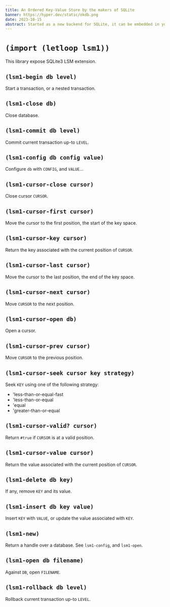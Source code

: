```yaml
---
title: An Ordered Key-Value Store by the makers of SQLite
banner: https://hyper.dev/static/okdb.png
date: 2023-10-15
abstract: Started as a new backend for SQLite, it can be embedded in your Scheme program for use as a simple, and but powerful storage programming interface.
---
```


# `(import (letloop lsm1))`

This library expose SQLite3 LSM extension.

## `(lsm1-begin db level)`

Start a transaction, or a nested transaction.

## `(lsm1-close db)`

Close database.

## `(lsm1-commit db level)`

Commit current transaction up-to `LEVEL`.

## `(lsm1-config db config value)`

Configure `db` with `CONFIG`, and `VALUE`...

## `(lsm1-cursor-close cursor)`

Close cursor `CURSOR`.

## `(lsm1-cursor-first cursor)`

Move the cursor to the first position, the start of the key space.

## `(lsm1-cursor-key cursor)`

Return the key associated with the current position of `CURSOR`.

## `(lsm1-cursor-last cursor)`

Move the cursor to the last position, the end of the key space.

## `(lsm1-cursor-next cursor)`

Move `CURSOR` to the next position.

## `(lsm1-cursor-open db)`

Open a cursor.

## `(lsm1-cursor-prev cursor)`

Move `CURSOR` to the previous position.

## `(lsm1-cursor-seek cursor key strategy)`

Seek `KEY` using one of the following strategy:

- 'less-than-or-equal-fast
- 'less-than-or-equal
- 'equal
- 'greater-than-or-equal

## `(lsm1-cursor-valid? cursor)`

Return `#true` if `CURSOR` is at a valid position.

## `(lsm1-cursor-value cursor)`

Return the value associated with the current position of `CURSOR`.

## `(lsm1-delete db key)`

If any, remove `KEY` and its value.

## `(lsm1-insert db key value)`

Insert `KEY` with `VALUE`, or update the value associated with `KEY`.

## `(lsm1-new)`

Return a handle over a database. See `lsm1-config`, and `lsm1-open`.

## `(lsm1-open db filename)`

Against `DB`, open `FILENAME`.

## `(lsm1-rollback db level)`

Rollback current transaction up-to `LEVEL`.
